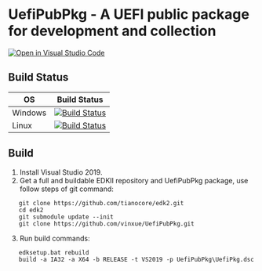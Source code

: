 # UefiPubPkg - A UEFI public package for development and collection
[![Open in Visual Studio Code](https://open.vscode.dev/badges/open-in-vscode.svg)](https://open.vscode.dev/vinxue/UefiPubPkg)

## Build Status

OS|Build Status
---|---
Windows|[![Build Status](https://dev.azure.com/vinxue/UefiPkg/_apis/build/status/vinxue.UefiPubPkg?branchName=master&jobName=WindowsBuild)](https://dev.azure.com/vinxue/UefiPkg/_build/latest?definitionId=8&branchName=master)
Linux|[![Build Status](https://dev.azure.com/vinxue/UefiPkg/_apis/build/status/vinxue.UefiPubPkg?branchName=master&jobName=LinuxBuild)](https://dev.azure.com/vinxue/UefiPkg/_build/latest?definitionId=8&branchName=master)

## Build

1. Install Visual Studio 2019.
2. Get a full and buildable EDKII repository and UefiPubPkg package, use follow steps of git command:
```
   git clone https://github.com/tianocore/edk2.git
   cd edk2
   git submodule update --init
   git clone https://github.com/vinxue/UefiPubPkg.git
```
3. Run build commands:
```
   edksetup.bat rebuild
   build -a IA32 -a X64 -b RELEASE -t VS2019 -p UefiPubPkg\UefiPkg.dsc
```
